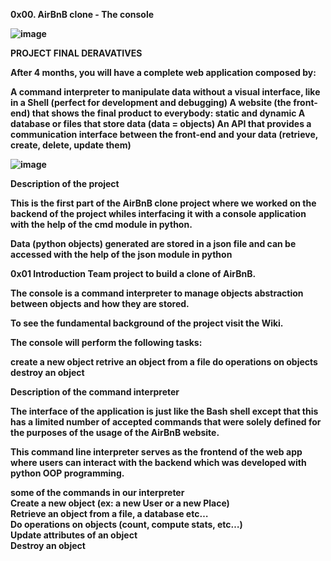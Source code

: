 <b>0x00. AirBnB clone - The console<b>


![image](https://github.com/AnneMbulwa/AirBnB_clone/assets/91100743/8caf3204-f769-433c-9dec-8e09d1551859)

PROJECT FINAL DERAVATIVES


After 4 months, you will have a complete web application composed by:

A command interpreter to manipulate data without a visual interface, like in a Shell (perfect for development and debugging)
A website (the front-end) that shows the final product to everybody: static and dynamic
A database or files that store data (data = objects)
An API that provides a communication interface between the front-end and your data (retrieve, create, delete, update them)



![image](https://github.com/AnneMbulwa/AirBnB_clone/assets/91100743/18168b9e-53b5-438d-9b18-15059b7863e4)



Description of the project


This is the first part of the AirBnB clone project where we worked on the backend of the project whiles interfacing it with a console application with the help of the cmd module in python.

Data (python objects) generated are stored in a json file and can be accessed with the help of the json module in python

0x01 Introduction
Team project to build a clone of AirBnB.

The console is a command interpreter to manage objects abstraction between objects and how they are stored.

To see the fundamental background of the project visit the Wiki.

The console will perform the following tasks:

create a new object
retrive an object from a file
do operations on objects
destroy an object


Description of the command interpreter


The interface of the application is just like the Bash shell except that this has a limited number of accepted commands that were solely defined for the purposes of the usage of the AirBnB website.

This command line interpreter serves as the frontend of the web app where users can interact with the backend which was developed with python OOP programming.

some of the commands in our interpreter
<br>
Create a new object (ex: a new User or a new Place)
<br>
Retrieve an object from a file, a database etc…
<br>
Do operations on objects (count, compute stats, etc…)
<br>
Update attributes of an object
<br>
Destroy an object
